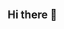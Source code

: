 ## Hi there 👋

<!--
**hectovest/hectovest** is a ✨ _special_ ✨ repository because its `README.md` (this file) appears on your GitHub profile.
-->
